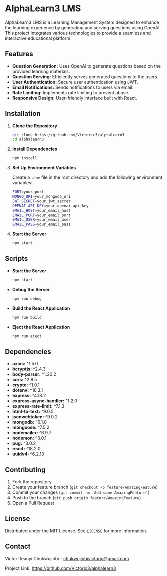 # AlphaLearn3 LMS

AlphaLearn3 LMS is a Learning Management System designed to enhance the learning experience by generating and serving questions using OpenAI. This project integrates various technologies to provide a seamless and interactive educational platform.

## Features

- **Question Generation:** Uses OpenAI to generate questions based on the provided learning materials.
- **Question Serving:** Efficiently serves generated questions to the users.
- **User Authentication:** Secure user authentication using JWT.
- **Email Notifications:** Sends notifications to users via email.
- **Rate Limiting:** Implements rate limiting to prevent abuse.
- **Responsive Design:** User-friendly interface built with React.

## Installation

1. **Clone the Repository**

   ```sh
   git clone https://github.com/Victoric3/alphalearn3
   cd alphalearn3
   ```

2. **Install Dependencies**

   ```sh
   npm install
   ```

3. **Set Up Environment Variables**

   Create a `.env` file in the root directory and add the following environment variables:

   ```sh
   PORT=your_port
   MONGO_URI=your_mongodb_uri
   JWT_SECRET=your_jwt_secret
   OPENAI_API_KEY=your_openai_api_key
   EMAIL_HOST=your_email_host
   EMAIL_PORT=your_email_port
   EMAIL_USER=your_email_user
   EMAIL_PASS=your_email_pass
   ```

4. **Start the Server**

   ```sh
   npm start
   ```

## Scripts

- **Start the Server**

  ```sh
  npm start
  ```

- **Debug the Server**

  ```sh
  npm run debug
  ```

- **Build the React Application**

  ```sh
  npm run build
  ```

- **Eject the React Application**

  ```sh
  npm run eject
  ```

## Dependencies

- **axios:** ^1.5.0
- **bcryptjs:** ^2.4.3
- **body-parser:** ^1.20.2
- **cors:** ^2.8.5
- **crypto:** ^1.0.1
- **dotenv:** ^16.3.1
- **express:** ^4.18.2
- **express-async-handler:** ^1.2.0
- **express-rate-limit:** ^7.1.3
- **html-to-text:** ^9.0.5
- **jsonwebtoken:** ^9.0.2
- **mongodb:** ^6.1.0
- **mongoose:** ^7.5.2
- **nodemailer:** ^6.9.7
- **nodemon:** ^3.0.1
- **pug:** ^3.0.2
- **react:** ^18.2.0
- **uuidv4:** ^6.2.13

## Contributing

1. Fork the repository
2. Create your feature branch (`git checkout -b feature/AmazingFeature`)
3. Commit your changes (`git commit -m 'Add some AmazingFeature'`)
4. Push to the branch (`git push origin feature/AmazingFeature`)
5. Open a Pull Request

## License

Distributed under the MIT License. See `LICENSE` for more information.

## Contact

Victor Ifeanyi Chukwujiobi - chukwujiobivictoric@gmail.com

Project Link: https://github.com/Victoric3/alphalearn3

